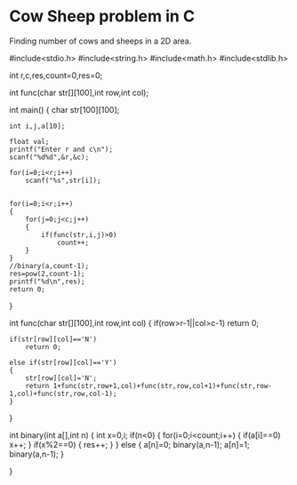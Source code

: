 # Cow Sheep problem in C
Finding number of cows and sheeps in a 2D area.



#include<stdio.h>
#include<string.h>
#include<math.h>
#include<stdlib.h>

int r,c,res,count=0,res=0;

int func(char str[][100],int row,int col);

int main()
{
	char str[100][100];

	int i,j,a[10];

	float val;
	printf("Enter r and c\n");
	scanf("%d%d",&r,&c);

	for(i=0;i<r;i++)
		scanf("%s",str[i]);

	
	for(i=0;i<r;i++)
	{
		for(j=0;j<c;j++)
		{
			if(func(str,i,j)>0)
				count++;
		}
	}
	//binary(a,count-1);
	res=pow(2,count-1);
	printf("%d\n",res);	
	return 0;	
}

int func(char str[][100],int row,int col)
{
	if(row>r-1||col>c-1)
		return 0;
	
	if(str[row][col]=='N')
		return 0;
	
	else if(str[row][col]=='Y')
	{
		str[row][col]='N';
		return 1+func(str,row+1,col)+func(str,row,col+1)+func(str,row-1,col)+func(str,row,col-1);
	}
}

int binary(int a[],int n)
{
        int x=0,i;
        if(n<0)
        {
                for(i=0;i<count;i++)
                {
                        if(a[i]==0)
                                x++;
                }
                if(x%2==0)
                {
                        res++;
                }
        }
        else
        {
                a[n]=0;
                binary(a,n-1);
                a[n]=1;
                binary(a,n-1);
        }

}

